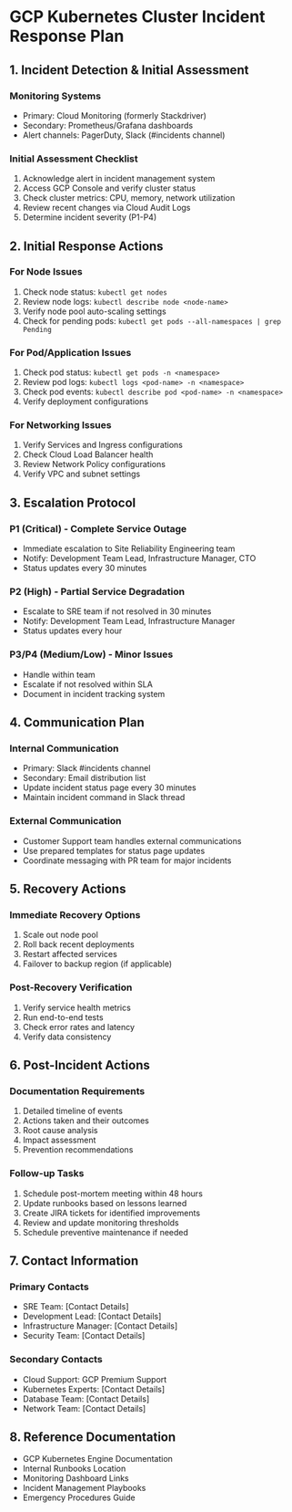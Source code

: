 # GCP Kubernetes Cluster Incident Response Plan

## 1. Incident Detection & Initial Assessment

### Monitoring Systems
- Primary: Cloud Monitoring (formerly Stackdriver)
- Secondary: Prometheus/Grafana dashboards
- Alert channels: PagerDuty, Slack (#incidents channel)

### Initial Assessment Checklist
1. Acknowledge alert in incident management system
2. Access GCP Console and verify cluster status
3. Check cluster metrics: CPU, memory, network utilization
4. Review recent changes via Cloud Audit Logs
5. Determine incident severity (P1-P4)

## 2. Initial Response Actions

### For Node Issues
1. Check node status: `kubectl get nodes`
2. Review node logs: `kubectl describe node <node-name>`
3. Verify node pool auto-scaling settings
4. Check for pending pods: `kubectl get pods --all-namespaces | grep Pending`

### For Pod/Application Issues
1. Check pod status: `kubectl get pods -n <namespace>`
2. Review pod logs: `kubectl logs <pod-name> -n <namespace>`
3. Check pod events: `kubectl describe pod <pod-name> -n <namespace>`
4. Verify deployment configurations

### For Networking Issues
1. Verify Services and Ingress configurations
2. Check Cloud Load Balancer health
3. Review Network Policy configurations
4. Verify VPC and subnet settings

## 3. Escalation Protocol

### P1 (Critical) - Complete Service Outage
- Immediate escalation to Site Reliability Engineering team
- Notify: Development Team Lead, Infrastructure Manager, CTO
- Status updates every 30 minutes

### P2 (High) - Partial Service Degradation
- Escalate to SRE team if not resolved in 30 minutes
- Notify: Development Team Lead, Infrastructure Manager
- Status updates every hour

### P3/P4 (Medium/Low) - Minor Issues
- Handle within team
- Escalate if not resolved within SLA
- Document in incident tracking system

## 4. Communication Plan

### Internal Communication
- Primary: Slack #incidents channel
- Secondary: Email distribution list
- Update incident status page every 30 minutes
- Maintain incident command in Slack thread

### External Communication
- Customer Support team handles external communications
- Use prepared templates for status page updates
- Coordinate messaging with PR team for major incidents

## 5. Recovery Actions

### Immediate Recovery Options
1. Scale out node pool
2. Roll back recent deployments
3. Restart affected services
4. Failover to backup region (if applicable)

### Post-Recovery Verification
1. Verify service health metrics
2. Run end-to-end tests
3. Check error rates and latency
4. Verify data consistency

## 6. Post-Incident Actions

### Documentation Requirements
1. Detailed timeline of events
2. Actions taken and their outcomes
3. Root cause analysis
4. Impact assessment
5. Prevention recommendations

### Follow-up Tasks
1. Schedule post-mortem meeting within 48 hours
2. Update runbooks based on lessons learned
3. Create JIRA tickets for identified improvements
4. Review and update monitoring thresholds
5. Schedule preventive maintenance if needed

## 7. Contact Information

### Primary Contacts
- SRE Team: [Contact Details]
- Development Lead: [Contact Details]
- Infrastructure Manager: [Contact Details]
- Security Team: [Contact Details]

### Secondary Contacts
- Cloud Support: GCP Premium Support
- Kubernetes Experts: [Contact Details]
- Database Team: [Contact Details]
- Network Team: [Contact Details]

## 8. Reference Documentation

- GCP Kubernetes Engine Documentation
- Internal Runbooks Location
- Monitoring Dashboard Links
- Incident Management Playbooks
- Emergency Procedures Guide